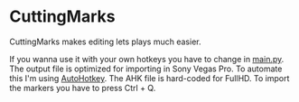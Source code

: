 # CuttingMarks
CuttingMarks makes editing lets plays much easier.

If you wanna use it with your own hotkeys you have to change in [main.py](https://www.github.com/MelanX/cutting-marks/main.py).
The output file is optimized for importing in Sony Vegas Pro. To automate this I'm using [AutoHotkey](https://www.autohotkey.com/). The AHK file is hard-coded for FullHD. To import the markers you have to press Ctrl + Q.